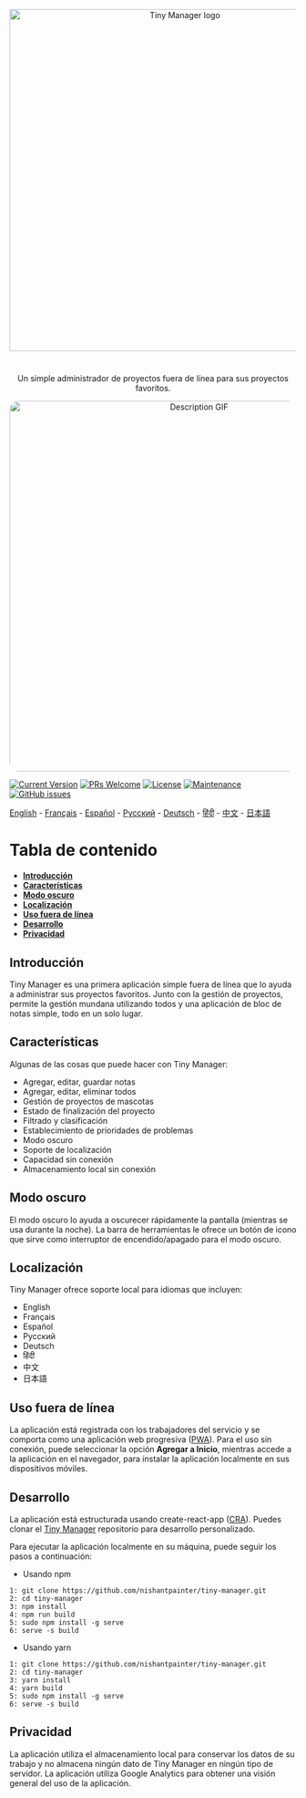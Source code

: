 <p align="center">
  <a href="https://nishantpainter.github.io/tiny-manager/" rel="noopener" target="_blank"><img width="600" src="https://nishantpainter.github.io/tiny-manager/readme_logo_es.png" alt="Tiny Manager logo"></a></p>
</p>

#

<p align="center">
  Un simple administrador de proyectos fuera de línea para sus proyectos favoritos.
</p>

<p align="center">
  <img width="650" src="https://nishantpainter.github.io/tiny-manager/description.gif" alt="Description GIF" style="border-radius:16px"></p>
</p>

[![Current Version](https://img.shields.io/badge/version-1.0.0-green.svg)](https://nishantpainter.github.io/tiny-manager) [![PRs Welcome](https://img.shields.io/badge/PRs-welcome-orange.svg?style=flat-square)](http://makeapullrequest.com) [![License](https://img.shields.io/github/license/day8/re-frame.svg)](https://github.com/nishantpainter/tiny-manager/blob/main/license.txt) [![Maintenance](https://img.shields.io/badge/Maintained%3F-yes-blue.svg)](https://github.com/nishantpainter/tiny-manager/commits/master) [![GitHub issues](https://img.shields.io/github/issues/nishantpainter/tiny-manager)](https://github.com/nishantpainter/tiny-manager/issues)

[English](https://github.com/nishantpainter/tiny-manager/blob/master/README.md) - [Français](https://github.com/nishantpainter/tiny-manager/blob/master/README_FR.md) - [Español](https://github.com/nishantpainter/tiny-manager/blob/master/README_ES.md) - [Pусский](https://github.com/nishantpainter/tiny-manager/blob/master/README_RU.md) - [Deutsch](https://github.com/nishantpainter/tiny-manager/blob/master/README_DE.md) - [हिंदी](https://github.com/nishantpainter/tiny-manager/blob/master/README_IN.md) - [中文](https://github.com/nishantpainter/tiny-manager/blob/master/README_CN.md) - [日本語](https://github.com/nishantpainter/tiny-manager/blob/master/README_JP.md)

# Tabla de contenido

- **[Introducción](#introducción)**
- **[Características](#características)**
- **[Modo oscuro](#modo-oscuro)**
- **[Localización](#localización)**
- **[Uso fuera de línea](#uso-fuera-de-línea)**
- **[Desarrollo](#desarrollo)**
- **[Privacidad](#privacidad)**

## Introducción

Tiny Manager es una primera aplicación simple fuera de línea que lo ayuda a administrar sus proyectos favoritos. Junto con la gestión de proyectos, permite la gestión mundana utilizando todos y una aplicación de bloc de notas simple, todo en un solo lugar.

## Características

Algunas de las cosas que puede hacer con Tiny Manager:

* Agregar, editar, guardar notas
* Agregar, editar, eliminar todos
* Gestión de proyectos de mascotas
* Estado de finalización del proyecto
* Filtrado y clasificación
* Establecimiento de prioridades de problemas
* Modo oscuro
* Soporte de localización
* Capacidad sin conexión
* Almacenamiento local sin conexión

## Modo oscuro

El modo oscuro lo ayuda a oscurecer rápidamente la pantalla (mientras se usa durante la noche). La barra de herramientas le ofrece un botón de icono que sirve como interruptor de encendido/apagado para el modo oscuro.

## Localización

Tiny Manager ofrece soporte local para idiomas que incluyen:

- English
- Français
- Español
- Pусский
- Deutsch
- हिंदी
- 中文
- 日本語

## Uso fuera de línea

La aplicación está registrada con los trabajadores del servicio y se comporta como una aplicación web progresiva ([PWA](https://en.wikipedia.org/wiki/Progressive_web_application)). Para el uso sin conexión, puede seleccionar la opción **Agregar a Inicio**, mientras accede a la aplicación en el navegador, para instalar la aplicación localmente en sus dispositivos móviles.

## Desarrollo

La aplicación está estructurada usando create-react-app ([CRA](https://create-react-app.dev/docs/getting-started/)). Puedes clonar el [Tiny Manager](https://github.com/nishantpainter/tiny-manager) repositorio para desarrollo personalizado.

Para ejecutar la aplicación localmente en su máquina, puede seguir los pasos a continuación:

- Usando npm

```
1: git clone https://github.com/nishantpainter/tiny-manager.git
2: cd tiny-manager
3: npm install
4: npm run build
5: sudo npm install -g serve
6: serve -s build
```

- Usando yarn

```
1: git clone https://github.com/nishantpainter/tiny-manager.git
2: cd tiny-manager
3: yarn install
4: yarn build
5: sudo npm install -g serve
6: serve -s build
```

## Privacidad

La aplicación utiliza el almacenamiento local para conservar los datos de su trabajo y no almacena ningún dato de Tiny Manager en ningún tipo de servidor. La aplicación utiliza Google Analytics para obtener una visión general del uso de la aplicación.